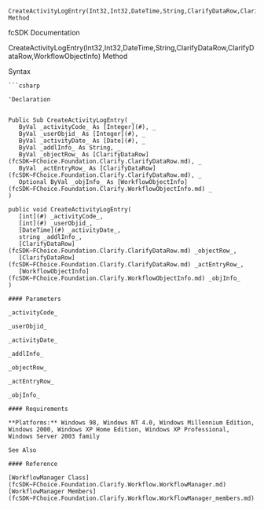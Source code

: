 ﻿     CreateActivityLogEntry(Int32,Int32,DateTime,String,ClarifyDataRow,ClarifyDataRow,WorkflowObjectInfo) Method                                                   

fcSDK Documentation

CreateActivityLogEntry(Int32,Int32,DateTime,String,ClarifyDataRow,ClarifyDataRow,WorkflowObjectInfo) Method

Syntax

```vbnet
```csharp

'Declaration
 

Public Sub CreateActivityLogEntry( _
   ByVal _activityCode_ As [Integer](#), _
   ByVal _userObjid_ As [Integer](#), _
   ByVal _activityDate_ As [Date](#), _
   ByVal _addlInfo_ As String, _
   ByVal _objectRow_ As [ClarifyDataRow](fcSDK~FChoice.Foundation.Clarify.ClarifyDataRow.md), _
   ByVal _actEntryRow_ As [ClarifyDataRow](fcSDK~FChoice.Foundation.Clarify.ClarifyDataRow.md), _
   Optional ByVal _objInfo_ As [WorkflowObjectInfo](fcSDK~FChoice.Foundation.Clarify.WorkflowObjectInfo.md) _
) 

public void CreateActivityLogEntry( 
   [int](#) _activityCode_,
   [int](#) _userObjid_,
   [DateTime](#) _activityDate_,
   string _addlInfo_,
   [ClarifyDataRow](fcSDK~FChoice.Foundation.Clarify.ClarifyDataRow.md) _objectRow_,
   [ClarifyDataRow](fcSDK~FChoice.Foundation.Clarify.ClarifyDataRow.md) _actEntryRow_,
   [WorkflowObjectInfo](fcSDK~FChoice.Foundation.Clarify.WorkflowObjectInfo.md) _objInfo_
)

#### Parameters

_activityCode_

_userObjid_

_activityDate_

_addlInfo_

_objectRow_

_actEntryRow_

_objInfo_

#### Requirements

**Platforms:** Windows 98, Windows NT 4.0, Windows Millennium Edition, Windows 2000, Windows XP Home Edition, Windows XP Professional, Windows Server 2003 family

See Also

#### Reference

[WorkflowManager Class](fcSDK~FChoice.Foundation.Clarify.Workflow.WorkflowManager.md)  
[WorkflowManager Members](fcSDK~FChoice.Foundation.Clarify.Workflow.WorkflowManager_members.md)
